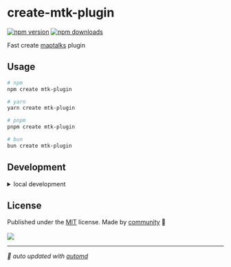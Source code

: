 # create-mtk-plugin

<!-- automd:badges color=yellow -->

[![npm version](https://img.shields.io/npm/v/create-mtk-plugin?color=yellow)](https://npmjs.com/package/create-mtk-plugin)
[![npm downloads](https://img.shields.io/npm/dm/create-mtk-plugin?color=yellow)](https://npmjs.com/package/create-mtk-plugin)

<!-- /automd -->

Fast create [maptalks](https://github.com/maptalks) plugin

## Usage

```sh
# npm
npm create mtk-plugin

# yarn
yarn create mtk-plugin

# pnpm
pnpm create mtk-plugin

# bun
bun create mtk-plugin
```


## Development

<details>

<summary>local development</summary>

- Clone this repository
- Install latest LTS version of [Node.js](https://nodejs.org/en/)
- Enable [Corepack](https://github.com/nodejs/corepack) using `corepack enable`
- Install dependencies using `pnpm install`
- Run interactive tests using `pnpm dev`

</details>

## License

<!-- automd:contributors license=MIT -->

Published under the [MIT](https://github.com/aliothor/create-mtk-plugin/blob/main/LICENSE) license.
Made by [community](https://github.com/aliothor/create-mtk-plugin/graphs/contributors) 💛
<br><br>
<a href="https://github.com/aliothor/create-mtk-plugin/graphs/contributors">
<img src="https://contrib.rocks/image?repo=aliothor/create-mtk-plugin" />
</a>

<!-- /automd -->

<!-- automd:with-automd -->

---

_🤖 auto updated with [automd](https://automd.unjs.io)_

<!-- /automd -->
